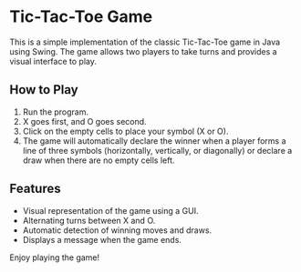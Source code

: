 # Tic-Tac-Toe Game

This is a simple implementation of the classic Tic-Tac-Toe game in Java using Swing. The game allows two players to take turns and provides a visual interface to play.

## How to Play
1. Run the program.
2. X goes first, and O goes second.
3. Click on the empty cells to place your symbol (X or O).
4. The game will automatically declare the winner when a player forms a line of three symbols (horizontally, vertically, or diagonally) or declare a draw when there are no empty cells left.

## Features
- Visual representation of the game using a GUI.
- Alternating turns between X and O.
- Automatic detection of winning moves and draws.
- Displays a message when the game ends.

Enjoy playing the game!

